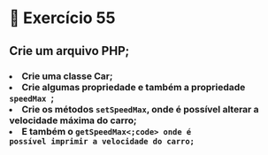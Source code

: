 # :dart: Exercício 55
## Crie um arquivo PHP;
### <li> Crie uma classe Car; <br> <li> Crie algumas propriedade e também a propriedade <code> speedMax </code>; <br> <li> Crie os métodos <code>setSpeedMax</code>, onde é possível alterar a velocidade máxima do carro; <br><li> E também o <code>getSpeedMax<;code> onde é possível imprimir a velocidade do carro;